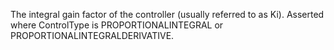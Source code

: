 ﻿The integral gain factor of the controller (usually referred to as Ki).  Asserted where ControlType is PROPORTIONALINTEGRAL or PROPORTIONALINTEGRALDERIVATIVE.
